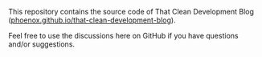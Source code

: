 This repository contains the source code of That Clean Development Blog ([phoenox.github.io/that-clean-development-blog](http://phoenox.github.io/that-clean-development-blog)).

Feel free to use the discussions here on GitHub if you have questions and/or suggestions.

